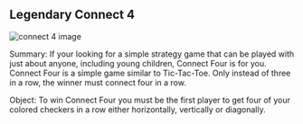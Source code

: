 ## Legendary Connect 4 

![connect 4 image](connect4.PNG)

Summary:
If your looking for a simple strategy game that can be played with just about anyone, including young children, Connect Four is for you. 
Connect Four is a simple game similar to Tic-Tac-Toe. Only instead of three in a row, the winner must connect four in a row.

Object:
To win Connect Four you must be the first player to get four of your colored checkers in a row either horizontally, vertically or diagonally.
